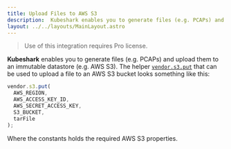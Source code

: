 ```yaml
---
title: Upload Files to AWS S3
description:  Kubeshark enables you to generate files (e.g. PCAPs) and upload them to an immutable datastore (e.g. AWS S3)
layout: ../../layouts/MainLayout.astro
---
```

> Use of this integration requires Pro license.

**Kubeshark** enables you to generate files (e.g. PCAPs) and upload them to an immutable datastore (e.g. AWS S3). The helper [`vendor.s3.put`](/en/scripting_api_reference#vendors3putregion-string-keyid-string-accesskey-string-bucket-string-path-string-string) that can be used to upload a file to an AWS S3 bucket looks something like this:

```js
vendor.s3.put(
  AWS_REGION,
  AWS_ACCESS_KEY_ID,
  AWS_SECRET_ACCESS_KEY,
  S3_BUCKET,
  tarFile
);
```
Where the constants holds the required AWS S3 properties.

